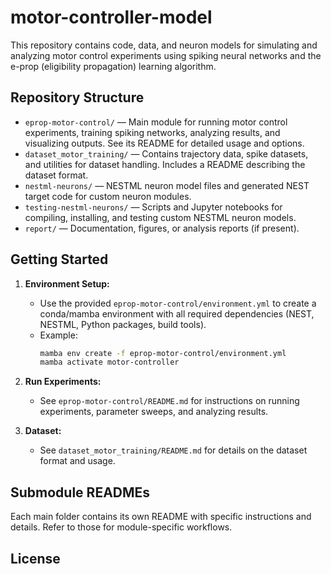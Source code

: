# motor-controller-model

This repository contains code, data, and neuron models for simulating and analyzing motor control experiments using spiking neural networks and the e-prop (eligibility propagation) learning algorithm.

## Repository Structure

- `eprop-motor-control/` — Main module for running motor control experiments, training spiking networks, analyzing results, and visualizing outputs. See its README for detailed usage and options.
- `dataset_motor_training/` — Contains trajectory data, spike datasets, and utilities for dataset handling. Includes a README describing the dataset format.
- `nestml-neurons/` — NESTML neuron model files and generated NEST target code for custom neuron modules.
- `testing-nestml-neurons/` — Scripts and Jupyter notebooks for compiling, installing, and testing custom NESTML neuron models.
- `report/` — Documentation, figures, or analysis reports (if present).

## Getting Started

1. **Environment Setup:**
   - Use the provided `eprop-motor-control/environment.yml` to create a conda/mamba environment with all required dependencies (NEST, NESTML, Python packages, build tools).
   - Example:
     ```bash
     mamba env create -f eprop-motor-control/environment.yml
     mamba activate motor-controller
     ```

2. **Run Experiments:**
   - See `eprop-motor-control/README.md` for instructions on running experiments, parameter sweeps, and analyzing results.

3. **Dataset:**
   - See `dataset_motor_training/README.md` for details on the dataset format and usage.

## Submodule READMEs

Each main folder contains its own README with specific instructions and details. Refer to those for module-specific workflows.

## License
<Specify your license here>
